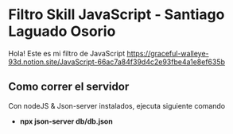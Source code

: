 # Filtro Skill JavaScript - Santiago Laguado Osorio

Hola! Este es mi filtro de JavaScript
https://graceful-walleye-93d.notion.site/JavaScript-66ac7a84f39d4c2e93fbe4a1e8ef635b

## Como correr el servidor
Con nodeJS & Json-server instalados, ejecuta siguiente comando

- **npx json-server db/db.json** 
